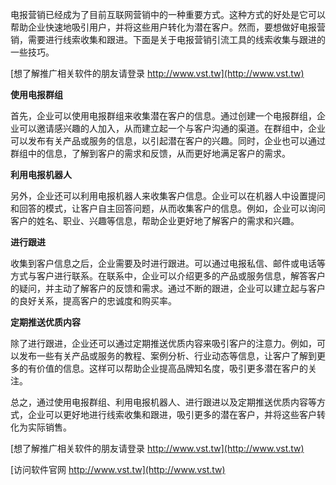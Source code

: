 电报营销已经成为了目前互联网营销中的一种重要方式。这种方式的好处是它可以帮助企业快速地吸引用户，并将这些用户转化为潜在客户。然而，要想做好电报营销，需要进行线索收集和跟进。下面是关于电报营销引流工具的线索收集与跟进的一些技巧。

[想了解推广相关软件的朋友请登录 http://www.vst.tw](http://www.vst.tw)

**使用电报群组**

首先，企业可以使用电报群组来收集潜在客户的信息。通过创建一个电报群组，企业可以邀请感兴趣的人加入，从而建立起一个与客户沟通的渠道。在群组中，企业可以发布有关产品或服务的信息，以引起潜在客户的兴趣。同时，企业也可以通过群组中的信息，了解到客户的需求和反馈，从而更好地满足客户的需求。

**利用电报机器人**

另外，企业还可以利用电报机器人来收集客户信息。企业可以在机器人中设置提问和回答的模式，让客户自主回答问题，从而收集客户的信息。例如，企业可以询问客户的姓名、职业、兴趣等信息，帮助企业更好地了解客户的需求和兴趣。

**进行跟进**

收集到客户信息之后，企业需要及时进行跟进。可以通过电报私信、邮件或电话等方式与客户进行联系。在联系中，企业可以介绍更多的产品或服务信息，解答客户的疑问，并主动了解客户的反馈和需求。通过不断的跟进，企业可以建立起与客户的良好关系，提高客户的忠诚度和购买率。

**定期推送优质内容**

除了进行跟进，企业还可以通过定期推送优质内容来吸引客户的注意力。例如，可以发布一些有关产品或服务的教程、案例分析、行业动态等信息，让客户了解到更多的有价值的信息。这样可以帮助企业提高品牌知名度，吸引更多潜在客户的关注。

总之，通过使用电报群组、利用电报机器人、进行跟进以及定期推送优质内容等方式，企业可以更好地进行线索收集和跟进，吸引更多的潜在客户，并将这些客户转化为实际销售。

[想了解推广相关软件的朋友请登录 http://www.vst.tw](http://www.vst.tw)


[访问软件官网 http://www.vst.tw](http://www.vst.tw)
